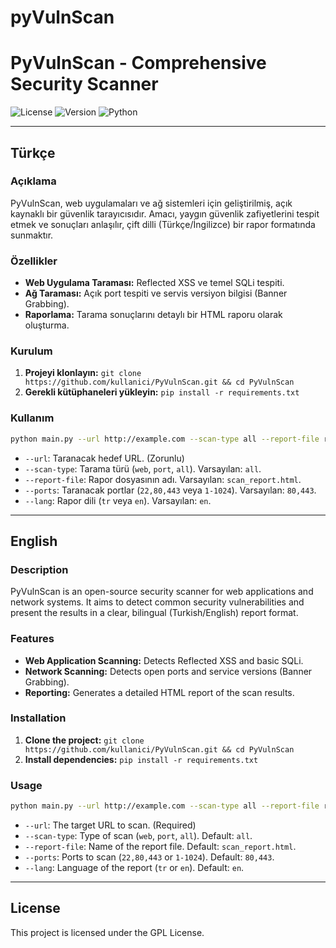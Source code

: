 # pyVulnScan
# PyVulnScan - Comprehensive Security Scanner

![License](https://img.shields.io/badge/license-GPL-blue.svg)
![Version](https://img.shields.io/badge/version-1.0-brightgreen.svg)
![Python](https://img.shields.io/badge/python-3.x-blue.svg)

---

## Türkçe

### Açıklama

PyVulnScan, web uygulamaları ve ağ sistemleri için geliştirilmiş, açık kaynaklı bir güvenlik tarayıcısıdır. Amacı, yaygın güvenlik zafiyetlerini tespit etmek ve sonuçları anlaşılır, çift dilli (Türkçe/İngilizce) bir rapor formatında sunmaktır.

### Özellikler

- **Web Uygulama Taraması:** Reflected XSS ve temel SQLi tespiti.
- **Ağ Taraması:** Açık port tespiti ve servis versiyon bilgisi (Banner Grabbing).
- **Raporlama:** Tarama sonuçlarını detaylı bir HTML raporu olarak oluşturma.

### Kurulum

1.  **Projeyi klonlayın:** `git clone https://github.com/kullanici/PyVulnScan.git && cd PyVulnScan`
2.  **Gerekli kütüphaneleri yükleyin:** `pip install -r requirements.txt`

### Kullanım

```bash
python main.py --url http://example.com --scan-type all --report-file report.html --lang tr
```

- `--url`: Taranacak hedef URL. (Zorunlu)
- `--scan-type`: Tarama türü (`web`, `port`, `all`). Varsayılan: `all`.
- `--report-file`: Rapor dosyasının adı. Varsayılan: `scan_report.html`.
- `--ports`: Taranacak portlar (`22,80,443` veya `1-1024`). Varsayılan: `80,443`.
- `--lang`: Rapor dili (`tr` veya `en`). Varsayılan: `en`.

---

## English

### Description

PyVulnScan is an open-source security scanner for web applications and network systems. It aims to detect common security vulnerabilities and present the results in a clear, bilingual (Turkish/English) report format.

### Features

- **Web Application Scanning:** Detects Reflected XSS and basic SQLi.
- **Network Scanning:** Detects open ports and service versions (Banner Grabbing).
- **Reporting:** Generates a detailed HTML report of the scan results.

### Installation

1.  **Clone the project:** `git clone https://github.com/kullanici/PyVulnScan.git && cd PyVulnScan`
2.  **Install dependencies:** `pip install -r requirements.txt`

### Usage

```bash
python main.py --url http://example.com --scan-type all --report-file report.html --lang en
```

- `--url`: The target URL to scan. (Required)
- `--scan-type`: Type of scan (`web`, `port`, `all`). Default: `all`.
- `--report-file`: Name of the report file. Default: `scan_report.html`.
- `--ports`: Ports to scan (`22,80,443` or `1-1024`). Default: `80,443`.
- `--lang`: Language of the report (`tr` or `en`). Default: `en`.

---

## License

This project is licensed under the GPL  License.
